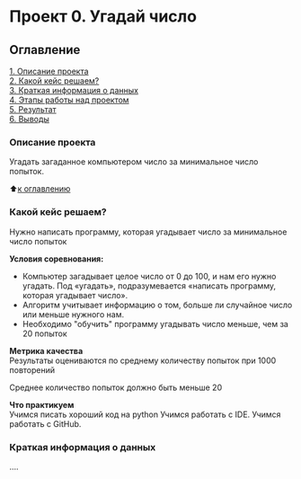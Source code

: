 # Проект 0. Угадай число

## Оглавление  
[1. Описание проекта](https://github.com/Pese1/DST/tree/main/Projekt_0.README.md#Описание-проекта)  
[2. Какой кейс решаем?](https://github.com/Pese1/DST/tree/main/Projekt_0#%D0%BA%D1%80%D0%B0%D1%82%D0%BA%D0%B0%D1%8F-%D0%B8%D0%BD%D1%84%D0%BE%D1%80%D0%BC%D0%B0%D1%86%D0%B8%D1%8F-%D0%BE-%D0%B4%D0%B0%D0%BD%D0%BD%D1%8B%D1%85)  
[3. Краткая информация о данных](https://github.com/Pese1/DST/tree/main/Projekt_0.README.md#Краткая-информация-о-данных)  
[4. Этапы работы над проектом](https://github.com/Pese1/DST/tree/main/Projekt_0.README.md#Этапы-работы-над-проектом)  
[5. Результат](https://github.com/Pese1/DST/tree/main/Projekt_0.README.md#Результат)    
[6. Выводы](https://github.com/Pese1/DST/tree/main/Projekt_0.README.md#Выводы) 

### Описание проекта    
Угадать загаданное компьютером число за минимальное число попыток.

:arrow_up:[к оглавлению](https://github.com/Pese1/DST/tree/main/Projekt_0)


### Какой кейс решаем?    
Нужно написать программу, которая угадывает число за минимальное число попыток

**Условия соревнования:**  
- Компьютер загадывает целое число от 0 до 100, и нам его нужно угадать. Под «угадать», подразумевается «написать программу, которая угадывает число».
- Алгоритм учитывает информацию о том, больше ли случайное число или меньше нужного нам.
- Необходимо "обучить" программу угадывать число меньше, чем за 20 попыток

**Метрика качества**     
Результаты оцениваются по среднему количеству попыток при 1000 повторений

Среднее количество попыток должно быть меньше 20

**Что практикуем**     
Учимся писать хороший код на python
Учимся работать с IDE.
Учимся работать с GitHub.


### Краткая информация о данных
....
